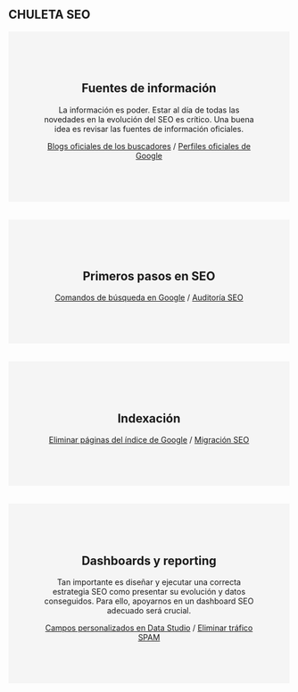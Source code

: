 <section class="p-3 p-lg-5 d-flex d-column">
   <div class="my-auto">
      <h1 class="mb-0">CHULETA
         <span class="text-primary">SEO</span>
      </h1>
<div class="section-container" style="background: #f5f5f5;padding: 3.75rem;margin-top: 0.9375rem;text-align: center;">
        <h2>Fuentes de información</h2>
        <p>La información es poder. Estar al día de todas las novedades en la evolución del SEO es crítico. Una buena idea es revisar las fuentes de información oficiales.</p>
        <p><a href="https://chuletaseo.com/blogs-oficiales">Blogs oficiales de los buscadores</a> / <a href="https://chuletaseo.com/perfiles-oficiales-google">Perfiles oficiales de Google</a></p>
</div>

<br/>

<div class="section-container" style="background: #f5f5f5;padding: 3.75rem;margin-top: 0.9375rem;text-align: center;">
        <h2>Primeros pasos en SEO</h2>
        <p><a href="https://chuletaseo.com/comandos-busqueda-google">Comandos de búsqueda en Google</a> / <a href="https://chuletaseo.com/auditoria-seo">Auditoría SEO</a> </p>
</div>

<br/>

<div class="section-container" style="background: #f5f5f5;padding: 3.75rem;margin-top: 0.9375rem;text-align: center;">
        <h2>Indexación</h2>
        <p><a href="https://chuletaseo.com/eliminar-pagina-indexada-google">Eliminar páginas del índice de Google</a> / <a href="https://chuletaseo.com/migracion-seo">Migración SEO</a>
 </p>
</div>

<br/>



<div class="section-container" style="background: #f5f5f5;padding: 3.75rem;margin-top: 0.9375rem;text-align: center;">
        <h2>Dashboards y reporting</h2>
        <p>Tan importante es diseñar y ejecutar una correcta estrategia SEO como presentar su evolución y datos conseguidos. Para ello, apoyarnos en un dashboard SEO adecuado será crucial. </p>
        <p> <a href="https://chuletaseo.com/campos-personalizados-data-studio">Campos personalizados en Data Studio</a> / <a href="https://chuletaseo.com/eliminar-trafico-spam-robot">Eliminar tráfico SPAM</a> </p>
</div>

   </div>
</section>
<!--stackedit_data:
eyJoaXN0b3J5IjpbMTU5OTc5MjA5NywtMTcyMTgyNjcwMCwtMT
gyNDY2OTIyOSwxMTA4ODI5NzgyLC0xMzQwNjQzMDA0LC00NDk1
NjkxNCwyMDc0ODA4OTY2LDEyNTU4NzM1NzMsMTE1MzU4NjA3NC
wtMTE0ODA2MjI0LDEyNTY1NzkxNjgsMTM0NDExMTUwMywxNzgz
OTAzNzAxXX0=
-->
